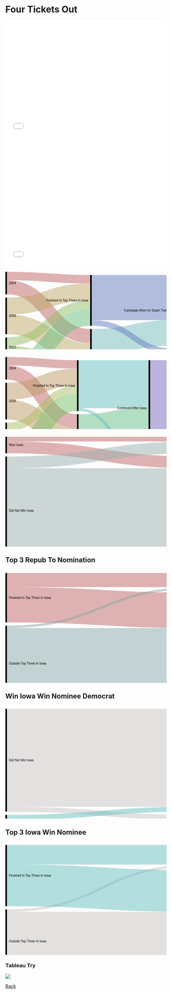 # Four Tickets Out

<iframe title="Iowa: &quot;Too White, Too Old, Too Rural&quot;?" aria-label="Dot Plot" id="datawrapper-chart-GLH9i" src="//datawrapper.dwcdn.net/GLH9i/2/" scrolling="no" frameborder="0" style="width: 0; min-width: 100% !important; border: none;" height="359"></iframe><script type="text/javascript">!function(){"use strict";window.addEventListener("message",function(a){if(void 0!==a.data["datawrapper-height"])for(var e in a.data["datawrapper-height"]){var t=document.getElementById("datawrapper-chart-"+e)||document.querySelector("iframe[src*='"+e+"']");t&&(t.style.height=a.data["datawrapper-height"][e]+"px")}})}();</script>

<iframe title="Obama's Steady Ascent" aria-label="Interactive line chart" id="datawrapper-chart-vhmvr" src="//datawrapper.dwcdn.net/vhmvr/1/" scrolling="no" frameborder="0" style="width: 0; min-width: 100% !important; border: none;" height="400"></iframe><script type="text/javascript">!function(){"use strict";window.addEventListener("message",function(a){if(void 0!==a.data["datawrapper-height"])for(var e in a.data["datawrapper-height"]){var t=document.getElementById("datawrapper-chart-"+e)||document.querySelector("iframe[src*='"+e+"']");t&&(t.style.height=a.data["datawrapper-height"][e]+"px")}})}();</script>

<svg width="800" height="400" xmlns="http://www.w3.org/2000/svg"><g transform="translate(0, 10)"><g class="links" fill="none" stroke-opacity="0.5"><path d="M5,48.4523809523809C135,48.4523809523809,135,200.59523809523813,265,200.59523809523813" stroke-width="44.04761904761905" style="stroke: rgb(191, 105, 105);"></path><path d="M5,13.214285714285658C135,13.214285714285658,135,23.21428571428583,265,23.21428571428583" stroke-width="26.42857142857143" style="stroke: rgb(191, 105, 105);"></path><path d="M5,164.16666666666657C135,164.16666666666657,135,253.452380952381,265,253.452380952381" stroke-width="61.66666666666667" style="stroke: rgb(191, 169, 105);"></path><path d="M5,106.9047619047618C135,106.9047619047618,135,62.857142857142975,265,62.857142857142975" stroke-width="52.85714285714286" style="stroke: rgb(191, 169, 105);"></path><path d="M5,249.04761904761907C135,249.04761904761907,135,301.9047619047619,265,301.9047619047619" stroke-width="35.23809523809524" style="stroke: rgb(148, 191, 105);"></path><path d="M5,218.21428571428572C135,218.21428571428572,135,102.50000000000011,265,102.50000000000011" stroke-width="26.42857142857143" style="stroke: rgb(148, 191, 105);"></path><path d="M5,364.7619047619049C135,364.7619047619049,135,354.7619047619048,265,354.7619047619048" stroke-width="70.47619047619048" style="stroke: rgb(105, 191, 126);"></path><path d="M5,303.0952380952382C135,303.0952380952382,135,142.14285714285728,265,142.14285714285728" stroke-width="52.85714285714286" style="stroke: rgb(105, 191, 126);"></path><path d="M270,323.92857142857144C400,323.92857142857144,400,323.92857142857144,530,323.92857142857144" stroke-width="132.14285714285717" style="stroke: rgb(119, 190, 190);"></path><path d="M270,218.21428571428575C400,218.21428571428575,400,190.5952380952381,530,190.5952380952381" stroke-width="79.28571428571429" style="stroke: rgb(119, 190, 190);"></path><path d="M270,80.4761904761906C400,80.4761904761906,400,80.47619047619048,530,80.47619047619048" stroke-width="140.95238095238096" style="stroke: rgb(105, 126, 191);"></path><path d="M270,159.76190476190487C400,159.76190476190487,400,249.0476190476191,530,249.0476190476191" stroke-width="17.61904761904762" style="stroke: rgb(105, 126, 191);"></path><path d="M535,315.11904761904765C665,315.11904761904765,665,315.11904761904765,795,315.11904761904765" stroke-width="149.76190476190476" style="stroke: rgb(199, 208, 208);"></path><path d="M535,146.54761904761907C665,146.54761904761907,665,156.54761904761907,795,156.54761904761907" stroke-width="167.3809523809524" style="stroke: rgb(150, 56, 136);"></path><path d="M535,36.42857142857143C665,36.42857142857143,665,36.4285714285714,795,36.4285714285714" stroke-width="52.85714285714286" style="stroke: rgb(150, 56, 136);"></path></g><g class="nodes" font-family="Arial, Helvetica" font-size="10"><g><rect x="530" y="10" height="220.23809523809527" width="5" fill="#000"></rect><text x="524" y="120.11904761904763" dy="0.35em" text-anchor="end">Campaign Alive on Super Tuesday</text></g><g><rect x="530" y="240.23809523809527" height="149.76190476190476" width="5" fill="#000"></rect><text x="524" y="315.11904761904765" dy="0.35em" text-anchor="end">Suspended Campaign By Early March</text></g><g><rect x="265" y="10.000000000000114" height="158.5714285714285" width="5" fill="#000"></rect><text x="259" y="89.28571428571436" dy="0.35em" text-anchor="end">Finished In Top Three In Iowa</text></g><g><rect x="265" y="178.5714285714286" height="211.42857142857125" width="5" fill="#000"></rect><text x="259" y="284.2857142857142" dy="0.35em" text-anchor="end">Outside Top Three In Iowa</text></g><g><rect x="795" y="9.999999999999972" height="52.85714285714289" width="5" fill="#000"></rect><text x="789" y="36.428571428571416" dy="0.35em" text-anchor="end">Became Nominee</text></g><g><rect x="795" y="72.85714285714286" height="317.14285714285717" width="5" fill="#000"></rect><text x="789" y="231.42857142857144" dy="0.35em" text-anchor="end">Campaign Failed</text></g><g><rect x="0" y="-5.684341886080802e-14" height="70.47619047619042" width="5" fill="#000"></rect><text x="11" y="35.238095238095156" dy="0.35em" text-anchor="start">2004</text></g><g><rect x="0" y="80.47619047619037" height="114.52380952380963" width="5" fill="#000"></rect><text x="11" y="137.73809523809518" dy="0.35em" text-anchor="start">2008</text></g><g><rect x="0" y="205" height="61.66666666666674" width="5" fill="#000"></rect><text x="11" y="235.83333333333337" dy="0.35em" text-anchor="start">2012</text></g><g><rect x="0" y="276.66666666666674" height="123.33333333333331" width="5" fill="#000"></rect><text x="11" y="338.33333333333337" dy="0.35em" text-anchor="start">2016</text></g></g></g></svg>

<svg width="900" height="420" xmlns="http://www.w3.org/2000/svg"><g transform="translate(0, 10)"><g class="links" fill="none" stroke-opacity="0.5"><path d="M5,48.45238095238101C114.375,48.45238095238101,114.375,200.59523809523802,223.75,200.59523809523802" stroke-width="44.04761904761905" style="stroke: rgb(191, 105, 105);"></path><path d="M5,13.214285714285772C114.375,13.214285714285772,114.375,23.214285714285772,223.75,23.214285714285772" stroke-width="26.42857142857143" style="stroke: rgb(191, 105, 105);"></path><path d="M5,164.16666666666663C114.375,164.16666666666663,114.375,253.45238095238088,223.75,253.45238095238088" stroke-width="61.66666666666667" style="stroke: rgb(191, 156, 105);"></path><path d="M5,106.90476190476186C114.375,106.90476190476186,114.375,62.85714285714292,223.75,62.85714285714292" stroke-width="52.85714285714286" style="stroke: rgb(191, 156, 105);"></path><path d="M5,249.04761904761912C114.375,249.04761904761912,114.375,301.9047619047618,223.75,301.9047619047618" stroke-width="35.23809523809524" style="stroke: rgb(174, 191, 105);"></path><path d="M5,218.21428571428578C114.375,218.21428571428578,114.375,102.50000000000006,223.75,102.50000000000006" stroke-width="26.42857142857143" style="stroke: rgb(174, 191, 105);"></path><path d="M5,364.76190476190465C114.375,364.76190476190465,114.375,354.7619047619047,223.75,354.7619047619047" stroke-width="70.47619047619048" style="stroke: rgb(122, 191, 105);"></path><path d="M5,303.095238095238C114.375,303.095238095238,114.375,142.14285714285722,223.75,142.14285714285722" stroke-width="52.85714285714286" style="stroke: rgb(122, 191, 105);"></path><path d="M228.75,359.1666666666666C338.125,359.1666666666666,338.125,359.16666666666663,447.5,359.16666666666663" stroke-width="61.66666666666667" style="stroke: rgb(105, 191, 139);"></path><path d="M228.75,253.45238095238088C338.125,253.45238095238088,338.125,234.64285714285705,447.5,234.64285714285705" stroke-width="149.76190476190476" style="stroke: rgb(105, 191, 139);"></path><path d="M228.75,84.88095238095244C338.125,84.88095238095244,338.125,84.8809523809523,447.5,84.8809523809523" stroke-width="149.76190476190476" style="stroke: rgb(105, 191, 191);"></path><path d="M228.75,164.1666666666667C338.125,164.1666666666667,338.125,323.92857142857144,447.5,323.92857142857144" stroke-width="8.80952380952381" style="stroke: rgb(105, 191, 191);"></path><path d="M452.5,354.76190476190476C561.875,354.76190476190476,561.875,354.76190476190476,671.25,354.76190476190476" stroke-width="70.47619047619048" style="stroke: rgb(105, 139, 191);"></path><path d="M452.5,120.11904761904754C561.875,120.11904761904754,561.875,120.1190476190477,671.25,120.1190476190477" stroke-width="220.23809523809524" style="stroke: rgb(122, 105, 191);"></path><path d="M452.5,269.8809523809523C561.875,269.8809523809523,561.875,279.88095238095235,671.25,279.88095238095235" stroke-width="79.28571428571429" style="stroke: rgb(122, 105, 191);"></path><path d="M676.25,315.1190476190476C785.625,315.1190476190476,785.625,315.11904761904765,895,315.11904761904765" stroke-width="149.76190476190476" style="stroke: rgb(185, 182, 185);"></path><path d="M676.25,146.54761904761915C785.625,146.54761904761915,785.625,156.54761904761907,895,156.54761904761907" stroke-width="167.3809523809524" style="stroke: rgb(174, 105, 191);"></path><path d="M676.25,36.428571428571516C785.625,36.428571428571516,785.625,36.42857142857146,895,36.42857142857146" stroke-width="52.85714285714286" style="stroke: rgb(174, 105, 191);"></path></g><g class="nodes" font-family="Arial, Helvetica" font-size="10"><g><rect x="671.25" y="10.000000000000085" height="220.23809523809513" width="5" fill="#000"></rect><text x="665.25" y="120.11904761904765" dy="0.35em" text-anchor="end">Campaign Alive on Super Tuesday</text></g><g><rect x="671.25" y="240.2380952380952" height="149.7619047619047" width="5" fill="#000"></rect><text x="665.25" y="315.1190476190476" dy="0.35em" text-anchor="end">Suspended Campaign By Early March</text></g><g><rect x="447.5" y="9.999999999999915" height="299.5238095238096" width="5" fill="#000"></rect><text x="441.5" y="159.7619047619047" dy="0.35em" text-anchor="end">Continued After Iowa</text></g><g><rect x="447.5" y="319.5238095238095" height="70.4761904761906" width="5" fill="#000"></rect><text x="441.5" y="354.7619047619048" dy="0.35em" text-anchor="end">Suspended Campaign</text></g><g><rect x="223.75" y="10.000000000000057" height="158.57142857142844" width="5" fill="#000"></rect><text x="217.75" y="89.28571428571428" dy="0.35em" text-anchor="end">Finished In Top Three In Iowa</text></g><g><rect x="223.75" y="178.5714285714285" height="211.42857142857142" width="5" fill="#000"></rect><text x="217.75" y="284.2857142857142" dy="0.35em" text-anchor="end">Outside Top Three In Iowa</text></g><g><rect x="895" y="10.000000000000028" height="52.85714285714283" width="5" fill="#000"></rect><text x="889" y="36.428571428571445" dy="0.35em" text-anchor="end">Became Nominee</text></g><g><rect x="895" y="72.85714285714286" height="317.1428571428571" width="5" fill="#000"></rect><text x="889" y="231.42857142857142" dy="0.35em" text-anchor="end">Campaign Failed</text></g><g><rect x="0" y="5.684341886080802e-14" height="70.47619047619037" width="5" fill="#000"></rect><text x="11" y="35.23809523809524" dy="0.35em" text-anchor="start">2004</text></g><g><rect x="0" y="80.47619047619042" height="114.52380952380963" width="5" fill="#000"></rect><text x="11" y="137.73809523809524" dy="0.35em" text-anchor="start">2008</text></g><g><rect x="0" y="205.00000000000006" height="61.666666666666515" width="5" fill="#000"></rect><text x="11" y="235.83333333333331" dy="0.35em" text-anchor="start">2012</text></g><g><rect x="0" y="276.6666666666666" height="123.33333333333336" width="5" fill="#000"></rect><text x="11" y="338.33333333333326" dy="0.35em" text-anchor="start">2016</text></g></g></g></svg>

<svg width="600" height="420" xmlns="http://www.w3.org/2000/svg"><g transform="translate(0, 10)"><g class="links" fill="none" stroke-opacity="0.5"><path d="M5,33.113207547169665C300,33.113207547169665,300,79.9056603773584,595,79.9056603773584" stroke-width="36.79245283018868" style="stroke: rgb(191, 105, 105);"></path><path d="M5,7.358490566037593C300,7.358490566037593,300,7.3584905660379345,595,7.3584905660379345" stroke-width="14.716981132075471" style="stroke: rgb(191, 105, 105);"></path><path d="M5,79.90566037735857C300,79.90566037735857,300,33.113207547170006,595,33.113207547170006" stroke-width="36.79245283018868" style="stroke: rgb(155, 175, 175);"></path><path d="M5,249.15094339622652C300,249.15094339622652,300,249.15094339622635,595,249.15094339622635" stroke-width="301.6981132075472" style="stroke: rgb(155, 175, 175);"></path></g><g class="nodes" font-family="Arial, Helvetica" font-size="10"><g><rect x="0" y="61.50943396226424" height="338.4905660377359" width="5" fill="#000"></rect><text x="11" y="230.7547169811322" dy="0.35em" text-anchor="start">Did Not Win Iowa</text></g><g><rect x="0" y="-1.4210854715202004e-13" height="51.50943396226438" width="5" fill="#000"></rect><text x="11" y="25.75471698113205" dy="0.35em" text-anchor="start">Won Iowa</text></g><g><rect x="595" y="1.9895196601282805e-13" height="51.50943396226387" width="5" fill="#000"></rect><text x="589" y="25.754716981132134" dy="0.35em" text-anchor="end">Became Nominee</text></g><g><rect x="595" y="61.50943396226407" height="338.49056603773573" width="5" fill="#000"></rect><text x="589" y="230.75471698113193" dy="0.35em" text-anchor="end">Campaign Failed</text></g></g></g></svg>

## Top 3 Repub To Nomination 

<svg width="600" height="420" xmlns="http://www.w3.org/2000/svg"><g transform="translate(0, 10)"><g class="links" fill="none" stroke-opacity="0.5"><path d="M5,99.3396226415095C300,99.3396226415095,300,116.69811320754721,595,116.69811320754721" stroke-width="110.37735849056604" style="stroke: rgb(191, 105, 105);"></path><path d="M5,22.07547169811326C300,22.07547169811326,300,22.075471698113176,595,22.075471698113176" stroke-width="44.15094339622641" style="stroke: rgb(191, 105, 105);"></path><path d="M5,285.94339622641496C300,285.94339622641496,300,285.9433962264151,595,285.9433962264151" stroke-width="228.1132075471698" style="stroke: rgb(137, 168, 168);"></path><path d="M5,168.20754716981122C300,168.20754716981122,300,47.830188679245246,595,47.830188679245246" stroke-width="7.3584905660377355" style="stroke: rgb(137, 168, 168);"></path></g><g class="nodes" font-family="Arial, Helvetica" font-size="10"><g><rect x="0" y="5.684341886080802e-14" height="154.5283018867923" width="5" fill="#000"></rect><text x="11" y="77.2641509433962" dy="0.35em" text-anchor="start">Finished In Top Three In Iowa</text></g><g><rect x="0" y="164.52830188679235" height="235.4716981132076" width="5" fill="#000"></rect><text x="11" y="282.26415094339615" dy="0.35em" text-anchor="start">Outside Top Three In Iowa</text></g><g><rect x="595" y="-2.842170943040401e-14" height="51.50943396226421" width="5" fill="#000"></rect><text x="589" y="25.754716981132077" dy="0.35em" text-anchor="end">Became Nominee</text></g><g><rect x="595" y="61.50943396226418" height="338.49056603773585" width="5" fill="#000"></rect><text x="589" y="230.7547169811321" dy="0.35em" text-anchor="end">Campaign Failed</text></g></g></g></svg>

## Win Iowa Win Nominee Democrat

<svg width="600" height="420" xmlns="http://www.w3.org/2000/svg"><g transform="translate(0, 10)"><g class="links" fill="none" stroke-opacity="0.5"><path d="M5,152.9411764705883C300,152.9411764705883,300,152.94117647058823,595,152.94117647058823" stroke-width="305.88235294117646" style="stroke: rgb(201, 195, 195);"></path><path d="M5,313.5294117647059C300,313.5294117647059,300,338.82352941176464,595,338.82352941176464" stroke-width="15.294117647058824" style="stroke: rgb(201, 195, 195);"></path><path d="M5,373.23529411764696C300,373.23529411764696,300,373.235294117647,595,373.235294117647" stroke-width="53.529411764705884" style="stroke: rgb(105, 191, 191);"></path><path d="M5,338.8235294117646C300,338.8235294117646,300,313.52941176470586,595,313.52941176470586" stroke-width="15.294117647058824" style="stroke: rgb(105, 191, 191);"></path></g><g class="nodes" font-family="Arial, Helvetica" font-size="10"><g><rect x="0" y="5.684341886080802e-14" height="321.17647058823513" width="5" fill="#000"></rect><text x="11" y="160.58823529411762" dy="0.35em" text-anchor="start">Did Not Win Iowa</text></g><g><rect x="0" y="331.1764705882352" height="68.82352941176472" width="5" fill="#000"></rect><text x="11" y="365.58823529411757" dy="0.35em" text-anchor="start">Won Iowa</text></g><g><rect x="595" y="331.17647058823525" height="68.82352941176472" width="5" fill="#000"></rect><text x="589" y="365.5882352941176" dy="0.35em" text-anchor="end">Became Nominee</text></g><g><rect x="595" y="0" height="321.17647058823525" width="5" fill="#000"></rect><text x="589" y="160.58823529411762" dy="0.35em" text-anchor="end">Campaign Failed</text></g></g></g></svg>

## Top 3 Iowa Win Nominee

<svg width="600" height="420" xmlns="http://www.w3.org/2000/svg"><g transform="translate(0, 10)"><g class="links" fill="none" stroke-opacity="0.5"><path d="M5,304.4117647058823C300,304.4117647058823,300,304.41176470588243,595,304.41176470588243" stroke-width="191.1764705882353" style="stroke: rgb(201, 195, 195);"></path><path d="M5,204.99999999999997C300,204.99999999999997,300,65.00000000000014,595,65.00000000000014" stroke-width="7.647058823529412" style="stroke: rgb(201, 195, 195);"></path><path d="M5,126.17647058823536C300,126.17647058823536,300,143.82352941176478,595,143.82352941176478" stroke-width="130" style="stroke: rgb(105, 191, 191);"></path><path d="M5,30.588235294117705C300,30.588235294117705,300,30.58823529411779,595,30.58823529411779" stroke-width="61.1764705882353" style="stroke: rgb(105, 191, 191);"></path></g><g class="nodes" font-family="Arial, Helvetica" font-size="10"><g><rect x="0" y="5.684341886080802e-14" height="191.17647058823522" width="5" fill="#000"></rect><text x="11" y="95.58823529411767" dy="0.35em" text-anchor="start">Finished In Top Three In Iowa</text></g><g><rect x="0" y="201.17647058823528" height="198.82352941176464" width="5" fill="#000"></rect><text x="11" y="300.58823529411757" dy="0.35em" text-anchor="start">Outside Top Three In Iowa</text></g><g><rect x="595" y="1.4210854715202004e-13" height="68.82352941176464" width="5" fill="#000"></rect><text x="589" y="34.41176470588246" dy="0.35em" text-anchor="end">Became Nominee</text></g><g><rect x="595" y="78.82352941176478" height="321.1764705882351" width="5" fill="#000"></rect><text x="589" y="239.41176470588232" dy="0.35em" text-anchor="end">Campaign Failed</text></g></g></g></svg>

### Tableau Try

<div class='tableauPlaceholder' id='viz1570208308784' style='position: relative'><noscript><a href='#'><img alt=' ' src='https:&#47;&#47;public.tableau.com&#47;static&#47;images&#47;3S&#47;3SKG2KZJ6&#47;1_rss.png' style='border: none' /></a></noscript><object class='tableauViz'  style='display:none;'><param name='host_url' value='https%3A%2F%2Fpublic.tableau.com%2F' /> <param name='embed_code_version' value='3' /> <param name='path' value='shared&#47;3SKG2KZJ6' /> <param name='toolbar' value='yes' /><param name='static_image' value='https:&#47;&#47;public.tableau.com&#47;static&#47;images&#47;3S&#47;3SKG2KZJ6&#47;1.png' /> <param name='animate_transition' value='yes' /><param name='display_static_image' value='yes' /><param name='display_spinner' value='yes' /><param name='display_overlay' value='yes' /><param name='display_count' value='yes' /><param name='filter' value='publish=yes' /></object></div>                <script type='text/javascript'>                    var divElement = document.getElementById('viz1570208308784');                    var vizElement = divElement.getElementsByTagName('object')[0];                    vizElement.style.width='100%';vizElement.style.height=(divElement.offsetWidth*0.75)+'px';                    var scriptElement = document.createElement('script');                    scriptElement.src = 'https://public.tableau.com/javascripts/api/viz_v1.js';                    vizElement.parentNode.insertBefore(scriptElement, vizElement);                </script>


[Back](https://jeffpflanz.github.io/Jeff-CMU-Repository/)

